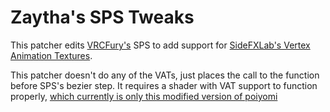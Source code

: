 
# Zaytha's SPS Tweaks
This patcher edits [VRCFury's](https://vrcfury.com/) SPS to add support for [SideFXLab's Vertex Animation Textures](https://github.com/sideeffects/SideFXLabs).

This patcher doesn't do any of the VATs, just places the call to the function before SPS's bezier step. It requires a shader with VAT support to function properly, [which currently is only this modified version of poiyomi](hehe)
